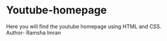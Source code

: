 # Youtube-homepage
Here you will find the youtube homepage using HTML and CSS.
<br>
Author- Ramsha Imran
